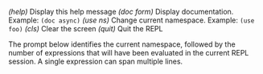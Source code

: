 *(help)*       Display this help message
*(doc form)*   Display documentation. Example: `(doc async)`
*(use ns)*     Change current namespace. Example: `(use foo)`
*(cls)*        Clear the screen
*(quit)*       Quit the REPL

The prompt below identifies the current namespace, followed by the number of expressions that will have been evaluated in the current REPL session. A single expression can span multiple lines.
